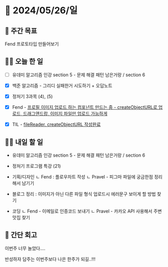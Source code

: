 # 📅 2024/05/26/일

## 🚀 주간 목표

Fend 프로토타입 만들어보기

## 💪🏻 오늘 한 일

- [ ] 유데미 알고리즘 인강 section 5 - 문제 해결 패턴 남은거랑 / section 6

- [x] 백준 알고리즘 - 그리디 실패한거 시도하기 + 오답노트

- [x] 정처기 3과목 (4), (5)

- [x] Fend - [프로필 이미지 업로드 하는 컴포넌트 만드는 중 - createObjectURL로 업로드, 드래그앤드랍, 이미지 파일만 업로드 가능하게 ](https://github.com/sukyung6999/practice-react/commit/82d91b62aa3d5d1ffba8388d15ff0adcb43d8df2)

- [x] TIL - [fileReader, createObjectURL 작성완료](https://velog.io/@oaksusu/TIL-fileReader-createObjectURL)


## 🫵🏻 내일 할 일

- 유데미 알고리즘 인강 section 5 - 문제 해결 패턴 남은거랑 / section 6

- 정처기 프로그램 특강 (21)

- 기획/디자인
ㄴ Fend : 플로우차트 작성
ㄴ Pravel - 피그마 파일에 궁금한점 정리해서 남기기

- 블로그 정리 : 이미지가 아닌 다른 파일 형식 업로드시 에러문구 보이게 할 방법 찾기 

- 코딩 
ㄴ Fend - 이메일로 인증코드 보내기
ㄴ Pravel - 카카오 API 사용해서 주변 맛집 찾기


## 👀 간단 회고

이번주 너무 놀았다.... 

반성하자 담주는 이번주보다 나은 한주가 되길..!!!